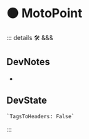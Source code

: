 
# 🟠 <moto>MotoPoint</moto>

::: details 🛠 <dev>&&&</dev>

## DevNotes

-

## DevState

```py
`TagsToHeaders: False`
```

:::
